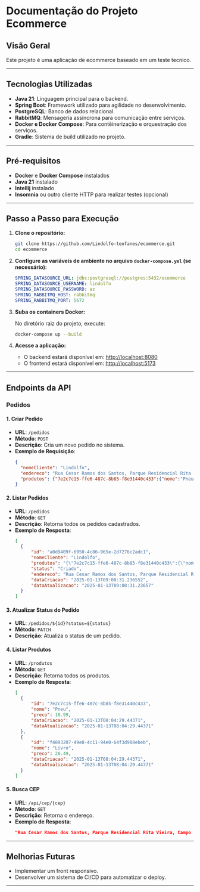 # Documentação do Projeto Ecommerce

## Visão Geral

Este projeto é uma aplicação de ecommerce baseado em um teste tecnico. 

---

## Tecnologias Utilizadas

- **Java 21**: Linguagem principal para o backend.
- **Spring Boot**: Framework utilizado para agilidade no desenvolvimento.
- **PostgreSQL**: Banco de dados relacional.
- **RabbitMQ**: Mensageria assíncrona para comunicação entre serviços.
- **Docker e Docker Compose**: Para contêinerização e orquestração dos serviços.
- **Gradle**: Sistema de build utilizado no projeto.

---

## Pré-requisitos

- **Docker** e **Docker Compose** instalados
- **Java 21** instalado
- **Intellij** instalado
- **Insomnia** ou outro cliente HTTP para realizar testes (opcional)

---

## Passo a Passo para Execução

1. **Clone o repositório:**
   ```bash
   git clone https://github.com/Lindolfo-teofanes/ecommerce.git
   cd ecommerce
   ```

2. **Configure as variáveis de ambiente no arquivo `docker-compose.yml` (se necessário):**

   ```yaml
   SPRING_DATASOURCE_URL: jdbc:postgresql://postgres:5432/ecommerce
   SPRING_DATASOURCE_USERNAME: lindolfo
   SPRING_DATASOURCE_PASSWORD: az
   SPRING_RABBITMQ_HOST: rabbitmq
   SPRING_RABBITMQ_PORT: 5672
   ```

3. **Suba os containers Docker:**

   No diretório raiz do projeto, execute:
   ```bash
   docker-compose up --build
   ```

4. **Acesse a aplicação:**

   - O backend estará disponível em: [http://localhost:8080](http://localhost:8080)
   - O frontend estará disponível em: [http://localhost:5173](http://localhost:5173)

---

## Endpoints da API

### **Pedidos**
#### 1. Criar Pedido
- **URL**: `/pedidos`
- **Método**: `POST`
- **Descrição**: Cria um novo pedido no sistema.
- **Exemplo de Requisição**:
  ```json
  {
    "nomeCliente": "Lindolfo",
    "endereco": "Rua Cesar Ramos dos Santos, Parque Residencial Rita Vieira, Campo Grande-MS, 79052564",
    "produtos": {"7e2c7c15-ffe6-487c-8b85-f8e31440c433":{"nome":"Pneu","preco":10.99}}
  }
  ```


#### 2. Listar Pedidos
- **URL**: `/pedidos`
- **Método**: `GET`
- **Descrição**: Retorna todos os pedidos cadastrados.
- **Exemplo de Resposta**:
  ```json
  [
    {
        "id": "a0d9409f-6950-4c86-965e-2d7276c2adc1",
        "nomeCliente": "Lindolfo",
        "produtos": "{\"7e2c7c15-ffe6-487c-8b85-f8e31440c433\":{\"nome\":\"Pneu\",\"preco\":10.99}}",
        "status": "Criado",
        "endereco": "Rua Cesar Ramos dos Santos, Parque Residencial Rita Vieira, Campo Grande-MS, 79052564",
        "dataCriacao": "2025-01-13T09:08:31.236552",
        "dataAtualizacao": "2025-01-13T09:08:31.23657"
    }
  ]
  ```

#### 3. Atualizar Status do Pedido
- **URL**: `/pedidos/${id}?status=${status}`
- **Método**: `PATCH`
- **Descrição**: Atualiza o status de um pedido.

#### 4. Listar Produtos
- **URL**: `/produtos`
- **Método**: `GET`
- **Descrição**: Retorna todos os produtos.
- **Exemplo de Resposta**:
  ```json
  [
    {
        "id": "7e2c7c15-ffe6-487c-8b85-f8e31440c433",
        "nome": "Pneu",
        "preco": 10.99,
        "dataCriacao": "2025-01-13T08:04:29.44371",
        "dataAtualizacao": "2025-01-13T08:04:29.44371"
    },
    {
        "id": "f4893207-49e8-4c11-94e0-64f3d908ebeb",
        "nome": "Livro",
        "preco": 20.49,
        "dataCriacao": "2025-01-13T08:04:29.44371",
        "dataAtualizacao": "2025-01-13T08:04:29.44371"
    }
  ]
  ```

#### 5. Busca CEP
- **URL**: `/api/cep/{cep}`
- **Método**: `GET`
- **Descrição**: Retorna o endereço.
- **Exemplo de Resposta**:
  ```json
  "Rua Cesar Ramos dos Santos, Parque Residencial Rita Vieira, Campo Grande-MS, 79052564"
  ```
---

## Melhorias Futuras

- Implementar um front responsivo.
- Desenvolver um sistema de CI/CD para automatizar o deploy.

---

